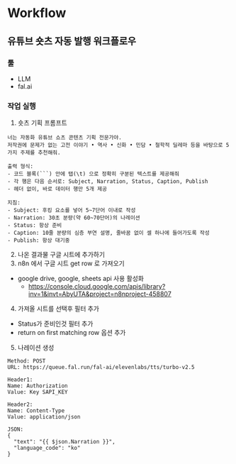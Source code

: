 # Workflow

## 유튜브 숏츠 자동 발행 워크플로우

### 툴
- LLM
- fal.ai

### 작업 실행
1. 숏츠 기획 프롬프트
```
너는 자동화 유튜브 쇼츠 콘텐츠 기획 전문가야.
저작권에 문제가 없는 고전 이야기 • 역사 • 신화 • 민담 • 철학적 딜레마 등을 바탕으로 5가지 주제를 추천해줘.

출력 형식:
- 코드 블록(```) 안에 탭(\t) 으로 정확히 구분된 텍스트를 제공해줘
- 각 행은 다음 순서로: Subject, Narration, Status, Caption, Publish
- 헤더 없이, 바로 데이터 행만 5개 제공

지침:
- Subject: 후킹 요소를 넣어 5~7단어 이내로 작성
- Narration: 30초 분량(약 60~70단어)의 나레이션
- Status: 항상 준비
- Caption: 10줄 분량의 심층 부연 설명, 줄바꿈 없이 셀 하나에 들어가도록 작성
- Publish: 항상 대기중
```

2. 나온 결과물 구글 시트에 추가하기
3. n8n 에서 구글 시트 get row 로 가져오기
  - google drive, google, sheets api 사용 활성화
    - https://console.cloud.google.com/apis/library?inv=1&invt=AbyUTA&project=n8nproject-458807
4. 가져올 시트를 선택후 필터 추가
  - Status가 준비인것 필터 추가
  - return on first matching row 옵션 추가
5. 나레이션 생성
```
Method: POST
URL: https://queue.fal.run/fal-ai/elevenlabs/tts/turbo-v2.5

Header1:
Name: Authorization
Value: Key SAPI_KEY

Header2:
Name: Content-Type
Value: application/json

JSON:
{
  "text": "{{ $json.Narration }}",
  "language_code": "ko"
}
```
